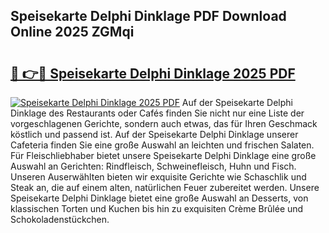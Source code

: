 ## Speisekarte Delphi Dinklage PDF Download Online 2025 ZGMqi

# <h2><a href="http://gcc2lan.nevu.top/?p=Speisekarte+Delphi+Dinklage">🔗 👉🔴 Speisekarte Delphi Dinklage 2025 PDF</a></h2>

[![Speisekarte Delphi Dinklage 2025 PDF](https://i.imgur.com/dBaPXMq.png)](http://gcc2lan.nevu.top/?p=Speisekarte+Delphi+Dinklage)
Auf der Speisekarte Delphi Dinklage des Restaurants oder Cafés finden Sie nicht nur eine Liste der vorgeschlagenen Gerichte, sondern auch etwas, das für Ihren Geschmack köstlich und passend ist. Auf der Speisekarte Delphi Dinklage unserer Cafeteria finden Sie eine große Auswahl an leichten und frischen Salaten. Für Fleischliebhaber bietet unsere Speisekarte Delphi Dinklage eine große Auswahl an Gerichten: Rindfleisch, Schweinefleisch, Huhn und Fisch. Unseren Auserwählten bieten wir exquisite Gerichte wie Schaschlik und Steak an, die auf einem alten, natürlichen Feuer zubereitet werden. Unsere Speisekarte Delphi Dinklage bietet eine große Auswahl an Desserts, von klassischen Torten und Kuchen bis hin zu exquisiten Crème Brûlée und Schokoladenstückchen.
